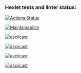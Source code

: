 ### Hexlet tests and linter status:
[![Actions Status](https://github.com/shtoporrr/python-project-49/actions/workflows/hexlet-check.yml/badge.svg)](https://github.com/shtoporrr/python-project-49/actions)

[![Maintainability](https://api.codeclimate.com/v1/badges/f1cd298c58de5bdf18d3/maintainability)](https://codeclimate.com/github/shtoporrr/python-project-49/maintainability)

[![asciicast](https://asciinema.org/a/DxKi0BtKDZu24wSacgzL4MWCO.svg)](https://asciinema.org/a/DxKi0BtKDZu24wSacgzL4MWCO)

[![asciicast](https://asciinema.org/a/1nXOExxcOQQi09kMPkMwdOwln.svg)](https://asciinema.org/a/1nXOExxcOQQi09kMPkMwdOwln)

[![asciicast](https://asciinema.org/a/TvzTZPqrOl865Lh41Eb4xnfEp.svg)](https://asciinema.org/a/TvzTZPqrOl865Lh41Eb4xnfEp)

[![asciicast](https://asciinema.org/a/OfBatVr7DnxWNfYlFH3wJPyZY.svg)](https://asciinema.org/a/OfBatVr7DnxWNfYlFH3wJPyZY)